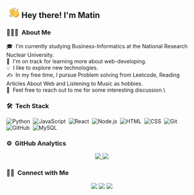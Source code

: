 <img alt="Hand Wave" src="./Hand%20Wave.gif" width='40' align="left"/><h2>Hey there! I'm Matin</h2>

### 👨🏻‍💻 &nbsp;About Me

🎓 &nbsp;I'm currently studying Business-Informatics at the National Research Nuclear University.\
🌱 &nbsp;I'm on track for learning more about web-developing.\
💡 &nbsp;I like to explore new technologies.\
✍️ &nbsp;In my free time, I pursue Problem solving from Leetcode, Reading Articles About Web and Listening to Music as hobbies.\
💬 &nbsp;Feel free to reach out to me for some interesting discussion.\


### 🛠 &nbsp;Tech Stack

![Python](https://img.shields.io/badge/-Python-05122A?style=flat&logo=python)&nbsp;
![JavaScript](https://img.shields.io/badge/-JavaScript-05122A?style=flat&logo=javascript)&nbsp;
![React](https://img.shields.io/badge/-React-05122A?style=flat&logo=react)&nbsp;
![Node.js](https://img.shields.io/badge/-Node.js-05122A?style=flat&logo=node.js)&nbsp;
![HTML](https://img.shields.io/badge/-HTML-05122A?style=flat&logo=HTML5)&nbsp;
![CSS](https://img.shields.io/badge/-CSS-05122A?style=flat&logo=CSS3&logoColor=1572B6)&nbsp;
![Git](https://img.shields.io/badge/-Git-05122A?style=flat&logo=git)&nbsp;
![GitHub](https://img.shields.io/badge/-GitHub-05122A?style=flat&logo=github)&nbsp;
![MySQL](https://img.shields.io/badge/-MySQL-05122A?style=flat&logo=MySQL)&nbsp;

### ⚙️ &nbsp;GitHub Analytics

<p align="center">
<a href="https://github.com/MrMatin-Aka-Me">
  <img height="180em" src="https://github-readme-stats-eight-theta.vercel.app/api?username=MrMatin-Aka-Me&show_icons=true&theme=algolia&include_all_commits=true&count_private=true"/>
  <img height="180em" src="https://github-readme-stats-eight-theta.vercel.app/api/top-langs/?username=MrMatin-Aka-Me&layout=compact&langs_count=8&theme=algolia"/>
</a>
</p>

### 🤝🏻 &nbsp;Connect with Me

<p align="center">
<a href="mailto:neversurrender2000@mail.ru"><img src="https://img.shields.io/badge/-neversurrender2000@mail.ru-D14836?style=flat&logo=Gmail&logoColor=white"/></a>
<a href="https://instagram.com/matin_juraev"><img src="https://img.shields.io/badge/-@matin_juraev-E4405F?style=flat&logo=Instagram&logoColor=white"/></a>
<a href="https://t.me/matinjuraev"><img src="https://img.shields.io/badge/-@matinjuraev-E4405F?style=flat&logo=Telegram&logoColor=white"/></a>
</p>
